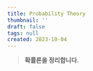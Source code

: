 ```yaml
---
title: Probability Theory
thumbnail: ''
draft: false
tags: null
created: 2023-10-04
---
```



 > 
 > **확률론을 정리합니다.**
